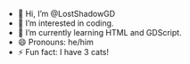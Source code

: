 - 👋 Hi, I’m @LostShadowGD
- 👀 I’m interested in coding.
- 🌱 I’m currently learning HTML and GDScript.
- 😄 Pronouns: he/him
- ⚡ Fun fact: I have 3 cats!

<!---
LostShadowGD/LostShadowGD is a ✨ special ✨ repository because its `README.md` (this file) appears on your GitHub profile.
You can click the Preview link to take a look at your changes.
--->
